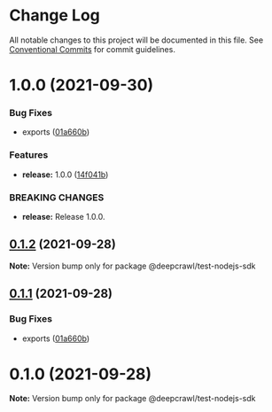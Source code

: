 # Change Log

All notable changes to this project will be documented in this file.
See [Conventional Commits](https://conventionalcommits.org) for commit guidelines.

# 1.0.0 (2021-09-30)


### Bug Fixes

* exports ([01a660b](https://github.com/deepcrawl/deepcrawl-test/commit/01a660b1f9e0f7a4d2a86e37ece985a1c4d67870))


### Features

* **release:** 1.0.0 ([14f041b](https://github.com/deepcrawl/deepcrawl-test/commit/14f041bdb69b0662ed3fad1d592b6212ea4c5358))


### BREAKING CHANGES

* **release:** Release 1.0.0.





## [0.1.2](https://github.com/deepcrawl/deepcrawl-test/compare/@deepcrawl/test-nodejs-sdk@0.1.1...@deepcrawl/test-nodejs-sdk@0.1.2) (2021-09-28)

**Note:** Version bump only for package @deepcrawl/test-nodejs-sdk





## [0.1.1](https://github.com/deepcrawl/deepcrawl-test/compare/@deepcrawl/test-nodejs-sdk@0.1.0...@deepcrawl/test-nodejs-sdk@0.1.1) (2021-09-28)


### Bug Fixes

* exports ([01a660b](https://github.com/deepcrawl/deepcrawl-test/commit/01a660b1f9e0f7a4d2a86e37ece985a1c4d67870))





# 0.1.0 (2021-09-28)

**Note:** Version bump only for package @deepcrawl/test-nodejs-sdk
